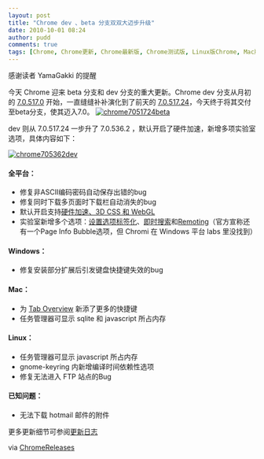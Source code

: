 ```yaml
---
layout: post
title: "Chrome dev 、beta 分支双双大迈步升级"
date: 2010-10-01 08:24
author: pudd
comments: true
tags: [Chrome, Chrome更新, Chrome最新版, Chrome测试版, Linux版Chrome, Mac版Chrome]
---
```

感谢读者 YamaGakki 的提醒

今天 Chrome 迎来 beta 分支和 dev 分支的重大更新。Chrome dev 分支从月初的 [7.0.517.0](http://www.chromi.org/archives/7187) 开始，一直缝缝补补演化到了前天的 [7.0.517.24](http://www.chromi.org/archives/7766)，今天终于将其交付至beta分支，使其迈入7.0。
<a href="http://www.chromi.org/archives/7799/chrome7051724beta" rel="attachment wp-att-7824">![](http://img.chromi.org/2010/10/chrome7051724beta.png "chrome7051724beta")</a>


dev 则从 7.0.517.24 一步升了  7.0.536.2 ，默认开启了硬件加速，新增多项实验室选项，具体内容如下：

<a href="http://www.chromi.org/archives/7799/chrome705362dev" rel="attachment wp-att-7825">![](http://img.chromi.org/2010/10/chrome705362dev.png "chrome705362dev")</a></a>


#### 全平台：




*   修复非ASCII编码密码自动保存出错的bug
*   修复同时下载多页面时下载栏自动消失的bug
*   默认开启支持[硬件加速、3D CSS 和 WebGL](http://www.chromi.org/archives/6933)
*   实验室新增多个选项：[设置选项标签化](http://www.chromi.org/archives/7358)、[即时搜索](http://www.chromi.org/archives/7582)和[Remoting](http://www.chromi.org/archives/6584)（官方宣称还有一个Page Info Bubble选项，但 Chromi 在 Windows 平台 labs 里没找到）


#### Windows：




*   修复安装部分扩展后引发键盘快捷键失效的bug


#### Mac：




*   为 [Tab Overview](http://www.chromi.org/archives/7337) 新添了更多的快捷键
*   任务管理器可显示 sqlite 和 javascript 所占内存


#### Linux：




*   任务管理器可显示 javascript 所占内存
*   gnome-keyring 内新增编译时间依赖性选项
*   修复无法进入 FTP 站点的Bug


#### 已知问题：




*   无法下载 hotmail 邮件的附件

更多更新细节可参阅[更新日志](http://build.chromium.org/buildbot/perf/dashboard/ui/changelog.html?url=/trunk/src&range=60753:58656&mode=html)

via [ChromeReleases](http://googlechromereleases.blogspot.com/2010/09/dev-channel-update_30.html)
